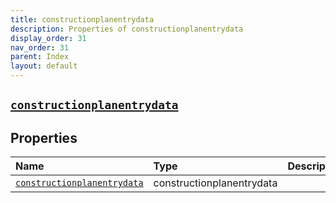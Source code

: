```yaml
---
title: constructionplanentrydata
description: Properties of constructionplanentrydata
display_order: 31
nav_order: 31
parent: Index
layout: default
---
```


##  [`constructionplanentrydata`](./constructionplanentrydata.html) 
## Properties
| Name | Type | Description |
|:-----|:-----|:------------|
| [`constructionplanentrydata`](./constructionplanentrydata.html) | constructionplanentrydata |  |


